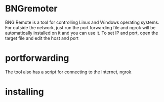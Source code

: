 # BNGremoter


BNG Remote is a tool for controlling Linux and Windows operating systems. For outside the network, just run the port forwarding file and ngrok will be automatically installed on it and you can use it.
To set IP and port, open the target file and edit the host and port

# portforwarding
The tool also has a script for connecting to the Internet, ngrok

# installing

